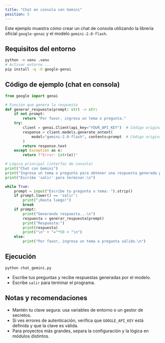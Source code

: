 ```yaml
---
title: "Chat en consola con Gemini"
position: 5
---
```


Este ejemplo muestra cómo crear un chat de consola utilizando la librería oficial `google-genai` y el modelo `gemini-2.0-flash`.

## Requisitos del entorno

```bash
python -m venv .venv
# Activar entorno ...
pip install -q -U google-genai
```

## Código de ejemplo (chat en consola)

```python
from google import genai

# Función que genera la respuesta
def generar_respuesta(prompt: str) -> str:
    if not prompt:
        return "Por favor, ingresa un tema o pregunta."
    try:
        client = genai.Client(api_key="YOUR_API_KEY")  # Código original
        response = client.models.generate_ontent(
            model="gemini-2.0-flash", contents=prompt  # Código original con prompt dinámico
        )
        return response.text
    except Exception as e:
        return f"Error: {str(e)}"

# Lógica principal (interfaz de consola)
print("Chat con Gemini")
print("Ingresa un tema o pregunta para obtener una respuesta generada por Gemini.")
print("Escribe 'salir' para terminar.\n")

while True:
    prompt = input("Escribe tu pregunta o tema: ").strip()
    if prompt.lower() == 'salir':
        print("¡Hasta luego!")
        break
    if prompt:
        print("Generando respuesta...\n")
        respuesta = generar_respuesta(prompt)
        print("Respuesta:")
        print(respuesta)
        print("\n" + "="*50 + "\n")
    else:
        print("Por favor, ingresa un tema o pregunta válida.\n")
```

## Ejecución

```bash
python chat_gemini.py
```

- Escribe tus preguntas y recibe respuestas generadas por el modelo.
- Escribe `salir` para terminar el programa.

## Notas y recomendaciones

- Mantén tu clave segura: usa variables de entorno o un gestor de secretos.
- Si ves errores de autenticación, verifica que `GOOGLE_API_KEY` está definida y que la clave es válida.
- Para proyectos más grandes, separa la configuración y la lógica en módulos distintos.